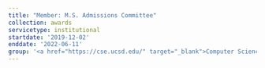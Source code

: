 ```yaml
---
title: "Member: M.S. Admissions Committee"
collection: awards
servicetype: institutional
startdate: '2019-12-02'
enddate: '2022-06-11'
group: '<a href="https://cse.ucsd.edu/" target="_blank">Computer Science & Engineering (CSE) Department</a>, UC San Diego'
---
```


